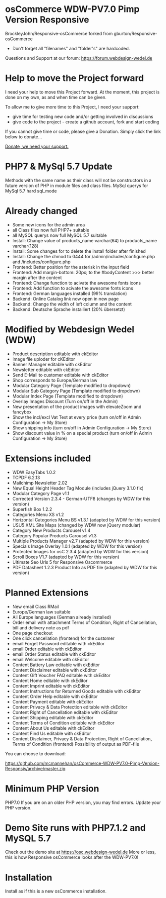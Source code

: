 osCommerce WDW-PV7.0 Pimp Version Responsive
============================================
BrockleyJohn/Responsive-osCommerce forked from gburton/Responsive-osCommerce

- Don't forget all "filenames" and "folder's" are hardcoded.

Questions and Support at our forum: https://forum.webdesign-wedel.de

Help to move the Project forward
================================
I need your help to move this Project forward. At the moment, this project is done on my own, as and when time can be given.  

To allow me to give more time to this Project, I need your support:

- give time for testing new code and/or getting involved in discussions
- give code to the project - create a github account, fork and start coding

If you cannot give time or code, please give a Donation.  Simply click the link below to donate...

<a target="_blank" href='https://www.paypal.com/cgi-bin/webscr?cmd=_s-xclick&hosted_button_id=FLUDFVAR3BL4U'>Donate, we need your support.</a>

PHP7 & MySql 5.7 Update
========================
Methods with the same name as their class will not be constructors in a future version of PHP in module files and class files. MySql querys for MySql 5.7 hard sql_mode 

Already changed
===============
- Some new icons for the admin area
- all Class files now full PHP7+ suitable
- all MySQL querys now full MySQL 5.7 suitable
- Install: Change value of products_name varchar(64) to products_name varchar(128)
- Install: Some changes for to delete the install folder after finished
- Install: Change the chmod to 0444 for /admin/includes/configure.php and /includes/configure.php
- Frontend: Better position for the asterisk in the input field
- Frontend: Add margin-bottom: 20px; to the #bodyContent >>> better margin after the content
- Frontend: Change function to acivate the awesome fonts icons
- Frontend: Add function to acivate the awesome fonts icons
- Frontend: German languages installed (99% translation)
- Backend: Online Catalog link now open in new page
- Backend: Change the width of left column and the content
- Backend: Deutsche Sprache installiert (20% übersetzt)

Modified by Webdesign Wedel (WDW)
=================================
- Product description editable with ckEditor
- Image file uploder for cKEditor
- Banner Manager editable with ckEditor
- Newsletter editable with ckEditor
- Send E-Mail to customer editable with ckEditor
- Shop corresponds to Europe/German law
- Modular Category Page (Template modified to dropdown)
- Modular Sub Category Page (Template modified to dropdown)
- Modular Index Page (Template modified to dropdown)
- Overlay Images Discount (Turn on/off in the Admin)
- New presentation of the product images with elevateZoom and fancybox
- Show the incl/excl Vat Text at every price (turn on/off in Admin Configuration -> My Store)
- Show shipping info (turn on/off in Admin Configuration -> My Store)
- Show discount value in % on a special product (turn on/off in Admin Configuration -> My Store)

Extensions included
===================
- WDW EasyTabs 1.0.2
- TCPDF 6.2.13
- Mailchimp Newsletter 2.02
- New Equal Height Header Tag Module (includes jQuery 3.1.0 fix)
- Modular Category Page v1.1
- Corrected Version 2.3.4 - German-UTF8 (changes by WDW for this version)
- Superfish Box 1.2.2
- Categories Menu XS v1.2
- Horizontal Categories Menu BS v1.3.1 (adapted by WDW for this version)
- USU5 XML Site Maps (changed by WDW now jQuery modular)
- Category New Products Carousel v1.4
- Category Popular Products Carousel v1.3
- Multiple Products Manager v2.7 (adapted by WDW for this version)
- Specials Image Overlay 1.0.1 (adapted by WDW for this version)
- Protected Images for osC 2.3.4 (adapted by WDW for this version)
- Scroll Boxes V1.7 (adapted by WDW for this version)
- Ultimate Seo Urls 5 for Responsive Oscommerce
- PDF Datasheet 1.2.3 Product Info as PDF file (adapted by WDW for this version)

Planned Extensions
===================
- New email Class RMail
- Europe/German law suitable
- All Europe languages (German already installed)
- Order email with attachment Terms of Condition, Right of Cancellation, bill and delivery note as pdf
- One page checkout
- One click cancellation (frontend) for the customer
- email Forget Password editable with ckEditor 			 
- email Order editable with ckEditor
- email Order Status editable with ckEditor
- email Welcome editable with ckEditor
- Content Battery Law editable with ckEditor
- Content Disclaimer editable with ckEditor
- Content Gift Voucher FAQ editable with ckEditor
- Content Home editable with ckEditor
- Content Imprint editable with ckEditor
- Content Instructions for Returned Goods editable with ckEditor
- Content Order Help editable with ckEditor
- Content Payment editable with ckEditor
- Content Privacy & Data Protection editable with ckEditor
- Content Right of Cancellation editable with ckEditor
- Content Shipping editable with ckEditor
- Content Terms of Condition editable with ckEditor
- Content About Us editable with ckEditor
- Content Find Us editable with ckEditor
- Content Disclaimer, Privacy & Data Protection, Right of Cancellation, Terms of Condition (frontend) Possibility of output as PDF-file

You can choose to download:

https://github.com/mcmannehan/osCommerce-WDW-PV7.0-Pimp-Version-Responsiv/archive/master.zip

Minimum PHP Version
===================
PHP7.0 If you are on an older PHP version, you may find errors.  Update your PHP version.

Demo Site runs with PHP7.1.2 and MySQL 5.7
==========================================
Check out the demo site at https://osc.webdesign-wedel.de
More or less, this is how Responsive osCommerce looks after the WDW-PV7.0!

Installation
============
Install as if this is a new osCommerce installation.
